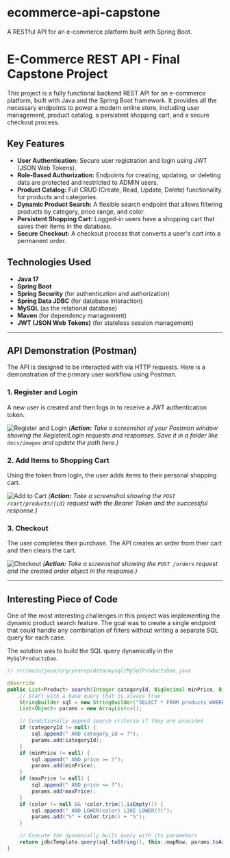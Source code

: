 # ecommerce-api-capstone
A RESTful API for an e-commerce platform built with Spring Boot.
# E-Commerce REST API - Final Capstone Project

This project is a fully functional backend REST API for an e-commerce platform, built with Java and the Spring Boot framework. It provides all the necessary endpoints to power a modern online store, including user management, product catalog, a persistent shopping cart, and a secure checkout process.

## Key Features

- **User Authentication:** Secure user registration and login using JWT (JSON Web Tokens).
- **Role-Based Authorization:** Endpoints for creating, updating, or deleting data are protected and restricted to ADMIN users.
- **Product Catalog:** Full CRUD (Create, Read, Update, Delete) functionality for products and categories.
- **Dynamic Product Search:** A flexible search endpoint that allows filtering products by category, price range, and color.
- **Persistent Shopping Cart:** Logged-in users have a shopping cart that saves their items in the database.
- **Secure Checkout:** A checkout process that converts a user's cart into a permanent order.

## Technologies Used

- **Java 17**
- **Spring Boot**
- **Spring Security** (for authentication and authorization)
- **Spring Data JDBC** (for database interaction)
- **MySQL** (as the relational database)
- **Maven** (for dependency management)
- **JWT (JSON Web Tokens)** (for stateless session management)

---

## API Demonstration (Postman)

The API is designed to be interacted with via HTTP requests. Here is a demonstration of the primary user workflow using Postman.

### 1. Register and Login

A new user is created and then logs in to receive a JWT authentication token.

![Register and Login](path/to/your/image1.png)
*(**Action:** Take a screenshot of your Postman window showing the Register/Login requests and responses. Save it in a folder like `docs/images` and update the path here.)*

### 2. Add Items to Shopping Cart

Using the token from login, the user adds items to their personal shopping cart.

![Add to Cart](path/to/your/image2.png)
*(**Action:** Take a screenshot showing the `POST /cart/products/{id}` request with the Bearer Token and the successful response.)*

### 3. Checkout

The user completes their purchase. The API creates an order from their cart and then clears the cart.

![Checkout](path/to/your/image3.png)
*(**Action:** Take a screenshot showing the `POST /orders` request and the created order object in the response.)*

---

## Interesting Piece of Code

One of the most interesting challenges in this project was implementing the dynamic product search feature. The goal was to create a single endpoint that could handle any combination of filters without writing a separate SQL query for each case.

The solution was to build the SQL query dynamically in the `MySqlProductsDao`.

```java
// src/main/java/org/yearup/data/mysql/MySqlProductsDao.java

@Override
public List<Product> search(Integer categoryId, BigDecimal minPrice, BigDecimal maxPrice, String color) {
    // Start with a base query that is always true
    StringBuilder sql = new StringBuilder("SELECT * FROM products WHERE 1=1");
    List<Object> params = new ArrayList<>();

    // Conditionally append search criteria if they are provided
    if (categoryId != null) {
        sql.append(" AND category_id = ?");
        params.add(categoryId);
    }
    if (minPrice != null) {
        sql.append(" AND price >= ?");
        params.add(minPrice);
    }
    if (maxPrice != null) {
        sql.append(" AND price <= ?");
        params.add(maxPrice);
    }
    if (color != null && !color.trim().isEmpty()) {
        sql.append(" AND LOWER(color) LIKE LOWER(?)");
        params.add("%" + color.trim() + "%");
    }

    // Execute the dynamically built query with its parameters
    return jdbcTemplate.query(sql.toString(), this::mapRow, params.toArray());
}
